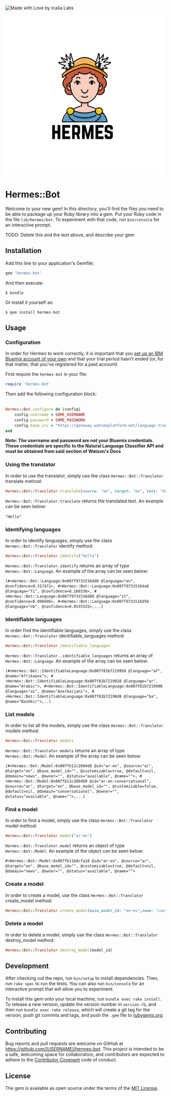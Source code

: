![Made with Love by Icalia Labs](https://img.shields.io/badge/With%20love%20by-Icalia%20Labs-ff3434.svg)

<div style="text-align:center">
  <img src="assets/logo.png" width="980">
</div>

# Hermes::Bot

Welcome to your new gem! In this directory, you'll find the files you need to be able to package up your Ruby library into a gem. Put your Ruby code in the file `lib/hermes/bot`. To experiment with that code, run `bin/console` for an interactive prompt.

TODO: Delete this and the text above, and describe your gem

## Installation

Add this line to your application's Gemfile:

```ruby
gem 'hermes-bot'
```

And then execute:

    $ bundle

Or install it yourself as:

    $ gem install hermes-bot

## Usage

### Configuration

In order for Hermes to work correctly, it is important that you [set up an IBM Bluemix account of your own](https://console.ng.bluemix.net/) and that your trial period hasn't ended (or, for that matter, that you've registered for a paid account)

First require the `hermes-bot` in your file:

```ruby
require 'hermes-bot'
```

Then add the following configuration block:

```ruby

Hermes::Bot.configure do |config|
	config.username = SOME_USERNAME
	config.password = SOME_PASSWORD
	config.base_uri = "https://gateway.watsonplatform.net/language-translator/api"
end
```

**Note: The username and password are not your Bluemix credentials. These
credentials are specific to the Natural Language Classifier API and must
be obtained from said section of Watson's Docs**

### Using the translator

In order to use the translator, simply use the class `Hermes::Bot::Translator` translate method:

```ruby
Hermes::Bot::Translator.translate(source: "en", target: "es", text: "hello")
```

`Hermes::Bot::Translator.translate` returns the translated text. An example can be seen below:

`"Hello"`  

### Identifying languages

In order to identify languages, simply use the class `Hermes::Bot::Translator` identify method:

```ruby
Hermes::Bot::Translator.identify("hello")
```
`Hermes::Bot::Translator.identify` returns an array of type `Hermes::Bot::Language`. An example of the array can be seen below:

```
[#<Hermes::Bot::Language:0x007f9731516dd0 @language="en", @confidence=0.317471>, #<Hermes::Bot::Language:0x007f9731516da8 @language="fi", @confidence=0.166536>, #<Hermes::Bot::Language:0x007f9731516d80 @language="it", @confidence=0.096696>, #<Hermes::Bot::Language:0x007f9731516d58 @language="nb", @confidence=0.0535525>,...]
 ```

### Identifiable languages

In order find the identifiable languages, simply use the class `Hermes::Bot::Translator` identifiable_languages method:

```ruby
Hermes::Bot::Translator.identifiable_languages
```
`Hermes::Bot::Translator..identifiable_languages` returns an array of `Hermes::Bot::Language`. An example of the array can be seen below:

```
[#<Hermes::Bot::IdentifiableLanguage:0x007f81b7219950 @language="af", @name="Afrikaans">, #<Hermes::Bot::IdentifiableLanguage:0x007f81b7219928 @language="ar", @name="Arabic">, #<Hermes::Bot::IdentifiableLanguage:0x007f81b7219900 @language="az", @name="Azerbaijani">, #<Hermes::Bot::IdentifiableLanguage:0x007f81b72198d8 @language="ba", @name="Bashkir">,..]
```

### List models

In order to list all the models, simply use the class `Hermes::Bot::Translator` models method:

```ruby
Hermes::Bot::Translator.models
```

`Hermes::Bot::Translator.models` returns an array of type `Hermes::Bot::Model`. An example of the array can be seen below:

```
[#<Hermes::Bot::Model:0x007fb11c2604d8 @id="ar-en", @source="ar", @target="en", @base_model_id="", @customizable=true, @default=nil, @domain="news", @owner="", @status="available", @name="">, #<Hermes::Bot::Model:0x007fb11c2604b0 @id="ar-en-conversational", @source="ar", @target="en", @base_model_id="", @customizable=false, @default=nil, @domain="conversational", @owner="", @status="available", @name="">,...]
```

### Find a model

In order to find a model, simply use the class `Hermes::Bot::Translator` model method:

```ruby
Hermes::Bot::Translator.model("ar-en")
```

`Hermes::Bot::Translator.model` returns an object of type `Hermes::Bot::Model`. An example of the object can be seen below:

```
#<Hermes::Bot::Model:0x007fb11b8cfa18 @id="ar-en", @source="ar", @target="en", @base_model_id="", @customizable=true, @default=nil, @domain="news", @owner="", @status="available", @name="">
```

### Create a model

In order to create a model, use the class `Hermes::Bot::Translator` create_model method:

```ruby
Hermes::Bot::Translator.create_model(base_model_id: "en-es",name: "custom-english-to-spanish",forced_glossary: File.open("/Users/Jorge/Desktop/tmxExample.tmx"
```

<!-- `Hermes::Bot::Translator.create_model` returns the newly created object of type `Hermes::Bot::Model`. An example of the object can be seen below: -->

### Delete a model

In order to delete a model, simply  use the class `Hermes::Bot::Translator` destroy_model method:

```ruby
Hermes::Bot::Translator.destroy_model(model_id)
```

## Development

After checking out the repo, run `bin/setup` to install dependencies. Then, run `rake spec` to run the tests. You can also run `bin/console` for an interactive prompt that will allow you to experiment.

To install this gem onto your local machine, run `bundle exec rake install`. To release a new version, update the version number in `version.rb`, and then run `bundle exec rake release`, which will create a git tag for the version, push git commits and tags, and push the `.gem` file to [rubygems.org](https://rubygems.org).

## Contributing

Bug reports and pull requests are welcome on GitHub at https://github.com/[USERNAME]/hermes-bot. This project is intended to be a safe, welcoming space for collaboration, and contributors are expected to adhere to the [Contributor Covenant](http://contributor-covenant.org) code of conduct.


## License

The gem is available as open source under the terms of the [MIT License](http://opensource.org/licenses/MIT).
